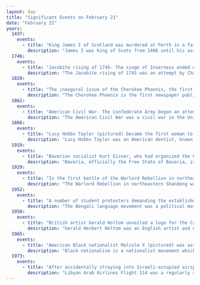 ```yaml
---
layout: day
title: "Significant Events on February 21"
date: "February 21"
years:
  1437:
    events:
      - title: "King James I of Scotland was murdered at Perth in a failed coup by his uncle and former ally Walter Stewart, Earl of Atholl."
        description: "James I was King of Scots from 1406 until his assassination in 1437. The youngest of three sons, he was born in Dunfermline Abbey to King Robert III and Annabella Drummond. His eldest brother David, Duke of Rothesay, died under suspicious circumstances while detained by his uncle, Robert, Duke of Albany. James's other brother, Robert, died young. Concerns for James's safety deepened in the winter of 1405–1406 prompting plans to send him to France. In February 1406, James took refuge in the castle of the Bass Rock in the Firth of Forth after his escort was attacked by supporters of Archibald, 4th Earl of Douglas. He remained there until mid-March when he boarded a vessel bound for France. On 22 March, an English vessel captured the ship and delivered James to Henry IV of England. The ailing Robert III died on 4 April and the 11-year-old James, now the uncrowned King of Scotland, would remain in captivity for eighteen years."
  1746:
    events:
      - title: "Jacobite rising of 1745- The siege of Inverness ended with British forces surrendering to the Jacobite army."
        description: "The Jacobite rising of 1745 was an attempt by Charles Edward Stuart to regain the British throne for his father, James Francis Edward Stuart. It took place during the War of the Austrian Succession, when the bulk of the British Army was fighting in mainland Europe, and proved to be the last in a series of revolts that began in March 1689, with major outbreaks in 1715 and 1719."
  1828:
    events:
      - title: "The inaugural issue of the Cherokee Phoenix, the first newspaper in a Native American language, was published."
        description: "The Cherokee Phoenix is the first newspaper published by Native Americans in the United States and the first published in a Native American language. The first issue was published in English and Cherokee on February 21, 1828, in New Echota, capital of the Cherokee Nation. The paper continued until 1834. The Cherokee Phoenix was revived in the 20th century, and today it publishes both print and Internet versions."
  1862:
    events:
      - title: "American Civil War- The Confederate Army began an attempt to gain control of the Southwest with a major victory in the Battle of Valverde."
        description: "The American Civil War was a civil war in the United States between the Union and the Confederacy, which was formed in 1861 by states that had seceded from the Union. The central conflict leading to war was a dispute over whether slavery should be permitted to expand into the western territories, leading to more slave states, or be prohibited from doing so, which many believed would place slavery on a course of ultimate extinction."
  1866:
    events:
      - title: "Lucy Hobbs Taylor (pictured) became the first woman to receive a doctorate from a dental college."
        description: "Lucy Hobbs Taylor was an American dentist, known for being the first woman to graduate from dental school."
  1919:
    events:
      - title: "Bavarian socialist Kurt Eisner, who had organized the German Revolution that overthrew the Wittelsbach monarchy and established Bavaria as a republic, was assassinated."
        description: "Bavaria, officially the Free State of Bavaria, is a state in the southeast of Germany. With an area of 70,550.19 km2 (27,239.58 sq mi), it is the largest German state by land area, comprising approximately 1/5 of the total land area of Germany, and with over 13.08 million inhabitants, it is the second most populous German state, behind only North Rhine-Westphalia; however, due to its large land area, its population density is below the German average. Major cities include Munich, Nuremberg, and Augsburg."
  1929:
    events:
      - title: "In the first battle of the Warlord Rebellion in northeastern Shandong against the Nationalist government of China, a 24,000-strong rebel force led by Zhang Zongchang was defeated at Zhifu by 7,000 NRA troops."
        description: "The Warlord Rebellion in northeastern Shandong was an uprising of several allied Chinese warlord armies under the leadership of Zhang Zongchang in 1929. The rebels wanted to regain their former territories in Shandong from Liu Zhennian, the man who had defected from Zhang to the Nationalist government in Nanjing during the Northern Expedition. After some initial successes, the rebels were defeated due to the indiscipline of their forces. In the end, the uprising failed to topple Liu Zhennian's rule over eastern Shandong, but resulted in high civilian casualties and widespread destruction at the hands of both sides in the conflict."
  1952:
    events:
      - title: "A number of student protesters demanding the establishment of Bengali as an official language were killed by police in Dhaka, East Pakistan."
        description: "The Bengali language movement was a political movement in East Bengal in 1952, advocating the recognition of the Bengali language as a co-lingua franca of the then-Dominion of Pakistan to allow its use in government affairs, the continuation of its use as a medium of education, its use in media, currency and stamps, and to maintain its writing in the Bengali alphabet / Bengali script."
  1958:
    events:
      - title: "British artist Gerald Holtom unveiled a logo for the Campaign for Nuclear Disarmament that later became internationally recognised as the peace sign."
        description: "Gerald Herbert Holtom was an English artist and designer. A graduate of the Royal College of Art in London, in 1958 he designed the Nuclear Disarmament (ND) logo, which was adopted the same year by the British Campaign for Nuclear Disarmament (CND), and later became an international peace symbol."
  1965:
    events:
      - title: "American Black nationalist Malcolm X (pictured) was assassinated while giving a speech in New York City's Audubon Ballroom."
        description: "Black nationalism is a nationalist movement which seeks representation for Black people as a distinct national identity, especially in racialized, colonial and postcolonial societies. Its earliest proponents saw it as a way to advocate for democratic representation in culturally plural societies or to establish self-governing independent nation-states for Black people. Modern Black nationalism often aims for the social, political, and economic empowerment of Black communities within white majority societies, either as an alternative to assimilation or as a way to ensure greater representation and equality within predominantly Eurocentric cultures."
  1973:
    events:
      - title: "After accidentally straying into Israeli-occupied airspace, Libyan Arab Airlines Flight 114 was shot down by two fighter aircraft, killing 108 of the 113 people on board."
        description: "Libyan Arab Airlines Flight 114 was a regularly scheduled international passenger flight from Tripoli, Libya, to Cairo, Egypt, through Benghazi, that was shot down in 1973 by Israeli fighter jets after it mistakenly entered the airspace of Egypt's Sinai Peninsula – then under Israeli occupation – resulting in the death of 108 passengers and crew, with 5 survivors."
---
```

